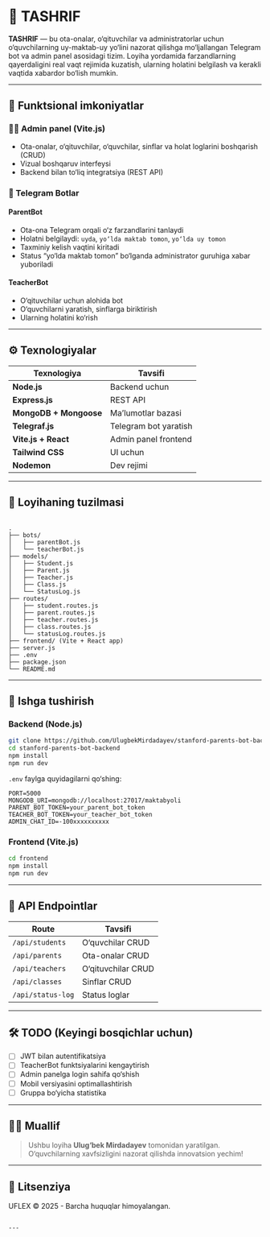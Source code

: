 # 🎒 TASHRIF

**TASHRIF** — bu ota-onalar, o‘qituvchilar va administratorlar uchun o‘quvchilarning uy-maktab-uy yo‘lini nazorat qilishga mo‘ljallangan Telegram bot va admin panel asosidagi tizim. Loyiha yordamida farzandlarning qayerdaligini real vaqt rejimida kuzatish, ularning holatini belgilash va kerakli vaqtida xabardor bo‘lish mumkin.

---

## 📌 Funktsional imkoniyatlar

### 🧑‍🏫 Admin panel (Vite.js)
- Ota-onalar, o‘qituvchilar, o‘quvchilar, sinflar va holat loglarini boshqarish (CRUD)
- Vizual boshqaruv interfeysi
- Backend bilan to‘liq integratsiya (REST API)

### 🤖 Telegram Botlar
#### ParentBot
- Ota-ona Telegram orqali o‘z farzandlarini tanlaydi
- Holatni belgilaydi: `uyda`, `yo‘lda maktab tomon`, `yo‘lda uy tomon`
- Taxminiy kelish vaqtini kiritadi
- Status “yo‘lda maktab tomon” bo‘lganda administrator guruhiga xabar yuboriladi

#### TeacherBot
- O‘qituvchilar uchun alohida bot
- O‘quvchilarni yaratish, sinflarga biriktirish
- Ularning holatini ko‘rish

---

## ⚙️ Texnologiyalar

| Texnologiya  | Tavsifi |
|--------------|---------|
| **Node.js**  | Backend uchun |
| **Express.js** | REST API |
| **MongoDB + Mongoose** | Ma’lumotlar bazasi |
| **Telegraf.js** | Telegram bot yaratish |
| **Vite.js + React** | Admin panel frontend |
| **Tailwind CSS** | UI uchun |
| **Nodemon** | Dev rejimi |

---

## 📁 Loyihaning tuzilmasi

```

.
├── bots/
│   ├── parentBot.js
│   └── teacherBot.js
├── models/
│   ├── Student.js
│   ├── Parent.js
│   ├── Teacher.js
│   ├── Class.js
│   └── StatusLog.js
├── routes/
│   ├── student.routes.js
│   ├── parent.routes.js
│   ├── teacher.routes.js
│   ├── class.routes.js
│   └── statusLog.routes.js
├── frontend/ (Vite + React app)
├── server.js
├── .env
├── package.json
└── README.md

````

---

## 🚀 Ishga tushirish

### Backend (Node.js)

```bash
git clone https://github.com/UlugbekMirdadayev/stanford-parents-bot-backend.git
cd stanford-parents-bot-backend
npm install
npm run dev
````

`.env` faylga quyidagilarni qo‘shing:

```env
PORT=5000
MONGODB_URI=mongodb://localhost:27017/maktabyoli
PARENT_BOT_TOKEN=your_parent_bot_token
TEACHER_BOT_TOKEN=your_teacher_bot_token
ADMIN_CHAT_ID=-100xxxxxxxxxx
```

### Frontend (Vite.js)

```bash
cd frontend
npm install
npm run dev
```

---

## 📲 API Endpointlar

| Route             | Tavsifi            |
| ----------------- | ------------------ |
| `/api/students`   | O‘quvchilar CRUD   |
| `/api/parents`    | Ota-onalar CRUD    |
| `/api/teachers`   | O‘qituvchilar CRUD |
| `/api/classes`    | Sinflar CRUD       |
| `/api/status-log` | Status loglar      |

---

## 🛠 TODO (Keyingi bosqichlar uchun)

* [ ] JWT bilan autentifikatsiya
* [ ] TeacherBot funktsiyalarini kengaytirish
* [ ] Admin panelga login sahifa qo‘shish
* [ ] Mobil versiyasini optimallashtirish
* [ ] Gruppa bo‘yicha statistika

---

## 👨‍💻 Muallif

> Ushbu loyiha **Ulug‘bek Mirdadayev** tomonidan yaratilgan. O‘quvchilarning xavfsizligini nazorat qilishda innovatsion yechim!

---

## 📄 Litsenziya

UFLEX © 2025 - Barcha huquqlar himoyalangan.

```

---